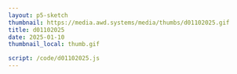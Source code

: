 ```yaml
---
layout: p5-sketch
thumbnail: https://media.awd.systems/media/thumbs/d01102025.gif
title: d01102025
date: 2025-01-10
thumbnail_local: thumb.gif

script: /code/d01102025.js
---
```

